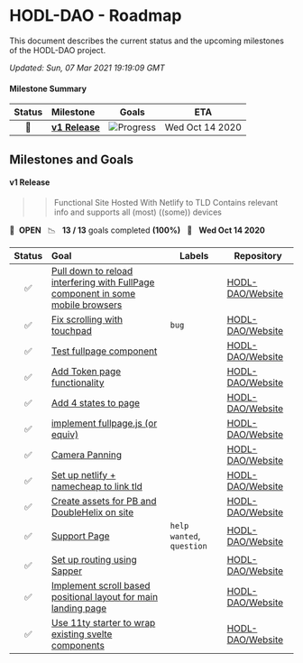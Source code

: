 # HODL-DAO - Roadmap

This document describes the current status and the upcoming milestones of the HODL-DAO project.

*Updated: Sun, 07 Mar 2021 19:19:09 GMT*

#### Milestone Summary

| Status | Milestone | Goals | ETA |
| :---: | :--- | :---: | :---: |
| 🚀 | **[v1 Release](#v1-release)** | ![Progress](http://progressed.io/bar/100) | Wed Oct 14 2020 |

## Milestones and Goals

#### v1 Release

> > Functional Site
> Hosted With Netlify to TLD
> Contains relevant info and supports all (most) ((some)) devices

🚀 &nbsp;**OPEN** &nbsp;&nbsp;📉 &nbsp;&nbsp;**13 / 13** goals completed **(100%)** &nbsp;&nbsp;📅 &nbsp;&nbsp;**Wed Oct 14 2020**

| Status | Goal | Labels | Repository |
| :---: | :--- | --- | --- |
| ✅ | [Pull down to reload interfering with FullPage component in some mobile browsers](https://github.com/HODL-DAO/Website/issues/16) | | <a href=https://github.com/HODL-DAO/Website>HODL-DAO/Website</a> |
| ✅ | [Fix scrolling with touchpad](https://github.com/HODL-DAO/Website/issues/15) |`bug`| <a href=https://github.com/HODL-DAO/Website>HODL-DAO/Website</a> |
| ✅ | [Test fullpage component](https://github.com/HODL-DAO/Website/issues/14) | | <a href=https://github.com/HODL-DAO/Website>HODL-DAO/Website</a> |
| ✅ | [Add Token page functionality](https://github.com/HODL-DAO/Website/issues/13) | | <a href=https://github.com/HODL-DAO/Website>HODL-DAO/Website</a> |
| ✅ | [Add 4 states to page](https://github.com/HODL-DAO/Website/issues/12) | | <a href=https://github.com/HODL-DAO/Website>HODL-DAO/Website</a> |
| ✅ | [implement fullpage.js (or equiv)](https://github.com/HODL-DAO/Website/issues/11) | | <a href=https://github.com/HODL-DAO/Website>HODL-DAO/Website</a> |
| ✅ | [Camera Panning](https://github.com/HODL-DAO/Website/issues/10) | | <a href=https://github.com/HODL-DAO/Website>HODL-DAO/Website</a> |
| ✅ | [Set up netlify + namecheap to link tld](https://github.com/HODL-DAO/Website/issues/7) | | <a href=https://github.com/HODL-DAO/Website>HODL-DAO/Website</a> |
| ✅ | [Create assets for PB and DoubleHelix on site](https://github.com/HODL-DAO/Website/issues/6) | | <a href=https://github.com/HODL-DAO/Website>HODL-DAO/Website</a> |
| ✅ | [Support Page](https://github.com/HODL-DAO/Website/issues/5) |`help wanted`, `question`| <a href=https://github.com/HODL-DAO/Website>HODL-DAO/Website</a> |
| ✅ | [Set up routing using Sapper](https://github.com/HODL-DAO/Website/issues/4) | | <a href=https://github.com/HODL-DAO/Website>HODL-DAO/Website</a> |
| ✅ | [Implement scroll based positional layout for main landing page](https://github.com/HODL-DAO/Website/issues/3) | | <a href=https://github.com/HODL-DAO/Website>HODL-DAO/Website</a> |
| ✅ | [Use 11ty starter to wrap existing svelte components](https://github.com/HODL-DAO/Website/issues/1) | | <a href=https://github.com/HODL-DAO/Website>HODL-DAO/Website</a> |



